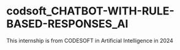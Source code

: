 # codsoft_CHATBOT-WITH-RULE-BASED-RESPONSES_AI
This internship is from CODESOFT in Artificial Intelligence in 2024
